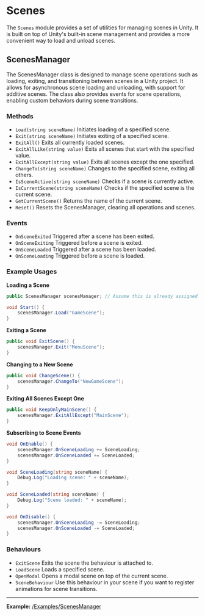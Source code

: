 # Scenes

The `Scenes` module provides a set of utilities for managing scenes in Unity. It is built on top of Unity's built-in scene management and provides a more convenient way to load and unload scenes.

## ScenesManager

The ScenesManager class is designed to manage scene operations such as loading, exiting, and transitioning between scenes in a Unity project. It allows for asynchronous scene loading and unloading, with support for additive scenes. The class also provides events for scene operations, enabling custom behaviors during scene transitions.

### Methods

- `Load(string sceneName)` Initiates loading of a specified scene.
- `Exit(string sceneName)` Initiates exiting of a specified scene.
- `ExitAll()` Exits all currently loaded scenes.
- `ExitAllLike(string value)` Exits all scenes that start with the specified value.
- `ExitAllExcept(string value)` Exits all scenes except the one specified.
- `ChangeTo(string sceneName)` Changes to the specified scene, exiting all others.
- `IsSceneActive(string sceneName)` Checks if a scene is currently active.
- `IsCurrentScene(string sceneName)` Checks if the specified scene is the current scene.
- `GetCurrentScene()` Returns the name of the current scene.
- `Reset()` Resets the ScenesManager, clearing all operations and scenes.

### Events

- `OnSceneExited` Triggered after a scene has been exited.
- `OnSceneExiting` Triggered before a scene is exited.
- `OnSceneLoaded` Triggered after a scene has been loaded.
- `OnSceneLoading` Triggered before a scene is loaded.

### Example Usages

**Loading a Scene**

```csharp
public ScenesManager scenesManager; // Assume this is already assigned through the inspector or elsewhere

void Start() {
    scenesManager.Load("GameScene");
}
```

**Exiting a Scene**

```csharp
public void ExitScene() {
    scenesManager.Exit("MenuScene");
}
```

**Changing to a New Scene**

```csharp
public void ChangeScene() {
    scenesManager.ChangeTo("NewGameScene");
}
```

**Exiting All Scenes Except One**

```csharp
public void KeepOnlyMainScene() {
    scenesManager.ExitAllExcept("MainScene");
}
```

**Subscribing to Scene Events**

```csharp
void OnEnable() {
    scenesManager.OnSceneLoading += SceneLoading;
    scenesManager.OnSceneLoaded += SceneLoaded;
}

void SceneLoading(string sceneName) {
    Debug.Log("Loading scene: " + sceneName);
}

void SceneLoaded(string sceneName) {
    Debug.Log("Scene loaded: " + sceneName);
}

void OnDisable() {
    scenesManager.OnSceneLoading -= SceneLoading;
    scenesManager.OnSceneLoaded -= SceneLoaded;
}
```

### Behaviours

- `ExitScene` Exits the scene the behaviour is attached to.
- `LoadScene` Loads a specified scene.
- `OpenModal` Opens a modal scene on top of the current scene.
- `SceneBehaviour` Use this behaviour in your scene if you want to register animations for scene transitions.

---

**Example:** [/Examples/ScenesManager](/Examples/ScenesManager)
